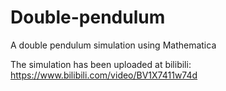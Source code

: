 # Double-pendulum
A double pendulum simulation using Mathematica

The simulation has been uploaded at bilibili: https://www.bilibili.com/video/BV1X7411w74d
